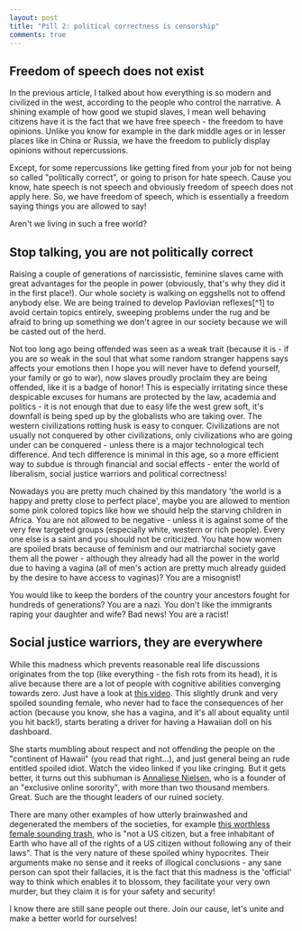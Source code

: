 ```yaml
---
layout: post
title: "Pill 2: political correctness is censorship"
comments: true  
--- 
```


## Freedom of speech does not exist

In the previous article, I talked about how everything is so modern and civilized in the west, according to the people who control the narrative. A shining example of how good we stupid slaves, I mean well behaving citizens have it is the fact that we have free speech - the freedom to have opinions. Unlike you know for example in the dark middle ages or in lesser places like in China or Russia, we have the freedom to publicly display opinions without repercussions.

Except, for some repercussions like getting fired from your job for not being so called "politically correct", or going to prison for hate speech. Cause you know, hate speech is not speech and obviously freedom of speech does not apply here. So, we have freedom of speech, which is essentially a freedom saying things you are allowed to say!

Aren't we living in such a free world?

## Stop talking, you are not politically correct

Raising a couple of generations of narcissistic, feminine slaves came with great advantages for the people in power (obviously, that's why they did it in the first place!). Our whole society is walking on eggshells not to offend anybody else. We are being trained to develop Pavlovian reflexes[^1] to avoid certain topics entirely, sweeping problems under the rug and be afraid to bring up something we don't agree in our society because we will be casted out of the herd.

Not too long ago being offended was seen as a weak trait (because it is - if you are so weak in the soul that what some random stranger happens says affects your emotions then I hope you will never have to defend yourself, your family or go to war), now slaves proudly proclaim they are being offended, like it is a badge of honor! This is especially irritating since these despicable excuses for humans are protected by the law, academia and politics - it is not enough that due to easy life the west grew soft, it's downfall is being sped up by the globalists who are taking over. The western civilizations rotting husk is easy to conquer. Civilizations are not usually not conquered by other civilizations, only civilizations who are going under can be conquered - unless there is a major technological tech difference. And tech difference is minimal in this age, so a more efficient way to subdue is through financial and social effects - enter the world of liberalism, social justice warriors and political correctness!

Nowadays you are pretty much chained by this mandatory 'the world is a happy and pretty close to perfect place', maybe you are allowed to mention some pink colored topics like how we should help the starving children in Africa. You are not allowed to be negative - unless it is against some of the very few targeted groups (especially white, western or rich people). Every one else is a saint and you should not be criticized. You hate how women are spoiled brats because of feminism and our matriarchal society gave them all the power - although they already had all the power in the world due to having a vagina (all of men's action are pretty much already guided by the desire to have access to vaginas)? You are a misognist!

You would like to keep the borders of the country your ancestors fought for hundreds of generations? You are a nazi. You don't like the immigrants raping your daughter and wife? Bad news! You are a racist!

## Social justice warriors, they are everywhere

While this madness which prevents reasonable real life discussions originates from the top (like everything - the fish rots from its head), it is alive because there are a lot of people with cognitive abilities converging towards zero. Just have a look at [this video](https://youtu.be/6LdmBqJLYcU?t=55). This slightly drunk and very spoiled sounding female, who never had to face the consequences of her action (because you know, she has a vagina, and it's all about equality until you hit back!), starts berating a driver for having a Hawaiian doll on his dashboard.

She starts mumbling about respect and not offending the people on the "continent of Hawaii" (you read that right...), and just general being an rude entitled spoiled idiot. Watch the video linked if you like cringing. But it gets better, it turns out this subhuman is [Annaliese Nielsen](http://abcnews.go.com/GMA/inside-girls-night-exclusive-female-digital-club/story?id=37974468), who is a founder of an "exclusive online sorority", with more than two thousand members. Great. Such are the thought leaders of our ruined society.

There are many other examples of how utterly brainwashed and degenerated the members of the societies, for example [this worthless female sounding trash](https://www.youtube.com/watch?v=2vWLWpL23p8), who is "not a US citizen, but a free inhabitant of Earth who have all of the rights of a US citizen without following any of their laws". That is the very nature of these spoiled whiny hypocrites. Their arguments make no sense and it reeks of illogical conclusions - any sane person can spot their fallacies, it is the fact that this madness is the 'official' way to think which enables it to blossom, they facilitate your very own murder, but they claim it is for your safety and security!

I know there are still sane people out there. Join our cause, let's unite and make a better world for ourselves!
